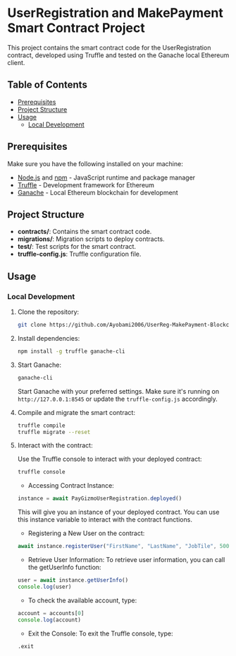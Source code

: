 # UserRegistration and MakePayment Smart Contract Project

This project contains the smart contract code for the UserRegistration contract, developed using Truffle and tested on the Ganache local Ethereum client.

## Table of Contents

- [Prerequisites](#prerequisites)
- [Project Structure](#project-structure)
- [Usage](#usage)
  - [Local Development](#local-development)

## Prerequisites

Make sure you have the following installed on your machine:

- [Node.js](https://nodejs.org/) and [npm](https://www.npmjs.com/) - JavaScript runtime and package manager
- [Truffle](https://www.trufflesuite.com/truffle) - Development framework for Ethereum
- [Ganache](https://www.trufflesuite.com/ganache) - Local Ethereum blockchain for development

## Project Structure

- **contracts/**: Contains the smart contract code.
- **migrations/**: Migration scripts to deploy contracts.
- **test/**: Test scripts for the smart contract.
- **truffle-config.js**: Truffle configuration file.

## Usage

### Local Development

1. Clone the repository:

   ```bash
   git clone https://github.com/Ayobami2006/UserReg-MakePayment-Blockchain-Development.git
   ```

2. Install dependencies:

   ```bash
   npm install -g truffle ganache-cli
   ```

3. Start Ganache:

   ```bash
   ganache-cli
   ```
   Start Ganache with your preferred settings. Make sure it's running on `http://127.0.0.1:8545` or update the `truffle-config.js` accordingly.

4. Compile and migrate the smart contract:

   ```bash
   truffle compile
   truffle migrate --reset
   ```

5. Interact with the contract:

   Use the Truffle console to interact with your deployed contract:

   ```bash
   truffle console
   ```
   
   - Accessing Contract Instance:
   ```javascript
   instance = await PayGizmoUserRegistration.deployed()
   ```
   This will give you an instance of your deployed contract. You can use this instance variable to interact with the contract functions.

   - Registering a New User on the contract:
   ```javascript
   await instance.registerUser("FirstName", "LastName", "JobTile", 5000, "SongName", 1000)
   ```
   
   - Retrieve User Information: To retrieve user information, you can call the getUserInfo function:
   ```javascript
   user = await instance.getUserInfo()
   console.log(user)
   ```

   - To check the available account, type:
   ```javascript
   account = accounts[0]
   console.log(account)
   ```

   - Exit the Console: To exit the Truffle console, type:

   ```bash
   .exit
   ```
